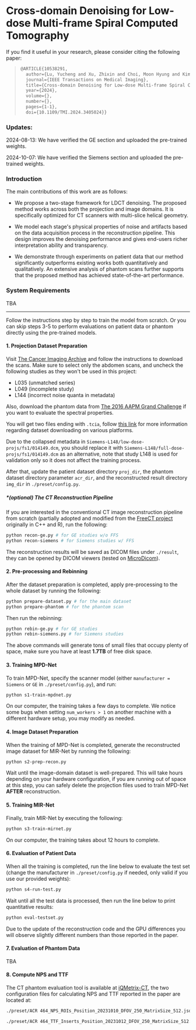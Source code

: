 # Cross-domain Denoising for Low-dose Multi-frame Spiral Computed Tomography




If you find it useful in your research, please consider citing the following paper:

> ```tex
> @ARTICLE{10538291,
>   author={Lu, Yucheng and Xu, Zhixin and Choi, Moon Hyung and Kim, Jimin and Jung, Seung-Won},
>   journal={IEEE Transactions on Medical Imaging}, 
>   title={Cross-domain Denoising for Low-dose Multi-frame Spiral Computed Tomography}, 
>   year={2024},
>   volume={},
>   number={},
>   pages={1-1},
>   doi={10.1109/TMI.2024.3405024}}
> ```



### Updates:

2024-08-13: We have verified the GE section and uploaded the pre-trained weights.

2024-10-07: We have verified the Siemens section and uploaded the pre-trained weights.



### Introduction

The main contributions of this work are as follows:

- We propose a two-stage framework for LDCT denoising. The proposed method works across both the projection and image domains. It is specifically optimized for CT scanners with multi-slice helical geometry.

- We model each stage's physical properties of noise and artifacts based on the data acquisition process in the reconstruction pipeline. This design improves the denoising performance and gives end-users richer interpretation ability and transparency.

- We demonstrate through experiments on patient data that our method significantly outperforms existing works both quantitatively and qualitatively. An extensive analysis of phantom scans further supports that the proposed method has achieved state-of-the-art performance.

  

### System Requirements

TBA



------

Follow the instructions step by step to train the model from scratch. Or you can skip steps 3-5 to perform evaluations on patient data or phantom directly using the pre-trained models. 



#### 1. Projection Dataset Preparation

Visit [The Cancer Imaging Archive](https://www.cancerimagingarchive.net/collection/ldct-and-projection-data/) and follow the instructions to download the scans. Make sure to select only the abdomen scans, and uncheck the following studies as they won't be used in this project:

- L035 (unmatched series)
- L049 (incomplete study)
- L144 (incorrect noise quanta in metadata)

Also, download the phantom data from [The 2016 AAPM Grand Challenge](https://aapm.app.box.com/s/eaw4jddb53keg1bptavvvd1sf4x3pe9h) if you want to evaluate the spectral properties.

You will get two files ending with `.tcia`, follow [this link](https://wiki.cancerimagingarchive.net/display/NBIA/Downloading+TCIA+Images) for more information regarding dataset downloading on various platforms.

Due to the collapsed metadata in `Siemens-L148/low-dose-projs/fs1/014149.dcm`, you should replace it with `Siemens-L148/full-dose-projs/fs1/014149.dcm` as an alternative, note that study L148 is used for validation only so it does not affect the training process.

After that, update the patient dataset directory `proj_dir`, the phantom dataset directory parameter `acr_dir`, and the reconstructed result directory `img_dir`  in `./preset/config.py`.



##### *(optional) The CT Reconstruction Pipeline 

If you are interested in the conventional CT image reconstruction pipeline from scratch (partially adopted and modified from the [FreeCT project](https://github.com/FreeCT/FreeCT) originally in C++ and R), run the following:

```bash
python recon-ge.py # for GE studies w/o FFS
python recon-siemens # for Siemens studies w/ FFS
```

The reconstruction results will be saved as DICOM files under `./result`, they can be opened by DICOM viewers (tested on [MicroDicom](https://www.microdicom.com/)).



#### 2. Pre-processing and Rebinning

After the dataset preparation is completed, apply pre-processing to the whole dataset by running the following:

```bash
python prepare-dataset.py # for the main dataset
python prepare-phantom # for the phantom scan
```

Then run the rebinning:

```bash
python rebin-ge.py # for GE studies
python rebin-siemens.py # for Siemens studies
```

The above commands will generate tons of small files that occupy plenty of space, make sure you have at least **1.7TB** of free disk space.



#### 3. Training MPD-Net

To train MPD-Net, specify the scanner model (either `manufacturer = Siemens` or `GE` in `./preset/config.py`), and run:

```bash
python s1-train-mpdnet.py
```

On our computer, the training takes a few days to complete. We notice some bugs when setting `num_workers > 1` on another machine with a different hardware setup, you may modify as needed.



#### 4. Image Dataset Preparation

When the training of MPD-Net is completed, generate the reconstructed image dataset for MIR-Net by running the following:

```bash
python s2-prep-recon.py
```

Wait until the image-domain dataset is well-prepared. This will take hours depending on your hardware configuration, if you are running out of space at this step, you can safely delete the projection files used to train MPD-Net **AFTER** reconstruction.



#### 5. Training MIR-Net

Finally, train MIR-Net by executing the following:

```bash
python s3-train-mirnet.py
```

On our computer, the training takes about 12 hours to complete.



#### 6. Evaluation of Patient Data

When all the training is completed, run the line below to evaluate the test set (change the manufacturer in `./preset/config.py` if needed, only valid if you use our provided weights):

```bash
python s4-run-test.py
```

Wait until all the test data is processed, then run the line below to print quantitative results:

```bash
python eval-testset.py
```

Due to the update of the reconstruction code and the GPU differences you will observe slightly different numbers than those reported in the paper.



#### 7. Evaluation of Phantom Data

TBA



#### 8. Compute NPS and TTF

The CT phantom evaluation tool is available at [iQMetrix-CT](https://github.com/SFPM/iQMetrix-CT), the two configuration files for calculating NPS and TTF reported in the paper are located at:

```bash
./preset/ACR 464_NPS_ROIs_Position_20231010_DFOV_250_MatrixSize_512.json

./preset/ACR 464_TTF_Inserts_Position_20231012_DFOV_250_MatrixSize_512.json
```

